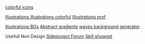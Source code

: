 <a href="https://www.iconshock.com/svg-icons/?ref=producthunt"> colorful icons </a>

<a href="https://www.glazestock.com/?ref=producthunt">Illustrations </a>
<a href="https://illlustrations.co/?ref=producthunt">Illustrations colorful</a>
<a href="https://www.glazestock.com/browse/">Illustrations prof</a>


<a href="https://freellustrations.com/?ref=producthunt"> Illustrations BGs</a>
<a href="https://gradienta.io/?ref=producthunt">Abstract gradients</a>
<a href="https://www.producthunt.com/posts/get-waves"> waves background generator</a>
  
Usefull Non Design
<a href="https://www.indiehackers.com/">Sideproject Forum</a>
<a href="https://codersrank.io/?utm_source=producthunt.com&utm_medium=referral&utm_campaign=producthunt&ref=producthunt"> Skill showset</a>
